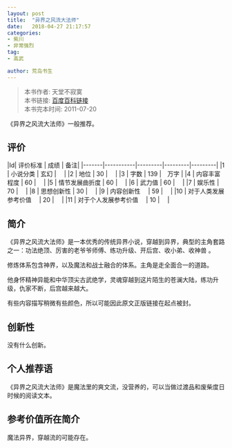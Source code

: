 ```yaml
---
layout: post
title:  "异界之风流大法师"
date:   2018-04-27 21:17:57
categories:
- 紫川
- 非常强烈
tag:
- 高武

author: 荒岛书生
---
```


> 本书作者:  天堂不寂寞  
> 本书链接:  [百度百科链接](https://baike.baidu.com/item/%E5%BC%82%E4%B8%96%E4%B9%8B%E9%A3%8E%E6%B5%81%E5%A4%A7%E6%B3%95%E5%B8%88 )  
> 本书完本时间: 2011-07-20

《异界之风流大法师》一般推荐。
<!---more--->


## 评价

|Id| 评价标准   |  成绩 | 备注|
|-------|-----------|---------|---------|---------|
|1 | 小说分类        | 玄幻  |　 |
|2 | 地位            | 30  |　 |
|3 | 字数            | 139  |　万字 |
|4 | 内容丰富程度     | 60  |　 |
|5 | 情节发展曲折度    | 60  |　 |
|6 | 武力值          | 60  |　 |
|7 | 娱乐性           | 70  |　 |
|8 | 思想创新性       | 30  |　 |
|9 | 内容创新性　      | 59  |　 |
|10 | 对于人类发展参考价值　        | 20  |　 |
|11 | 对于个人发展参考价值　        | 10  |　 |

## 简介
《异界之风流大法师》是一本优秀的传统异界小说，穿越到异界，典型的主角套路之一：功法绝顶、厉害的老爷爷师傅、练功升级、开后宫、收小弟、收神兽 。

修炼体系包含神界，以及魔法和战士融合的体系。主角是走全面合一的道路。

他身怀精神异能和中华顶尖古武绝学，灵魂穿越到这片陌生的苍澜大陆，练功升级，仇家不断，后宫越来越大。

有些内容描写稍微有些颜色，所以可能因此原文正版链接在起点被封。

## 创新性
没有什么创新。

## 个人推荐语
《异界之风流大法师》是魔法里的爽文流，没营养的，可以当做过渡品和废柴度日时候的阅读文本。

## 参考价值所在简介
魔法异界，穿越流的可能存在。
